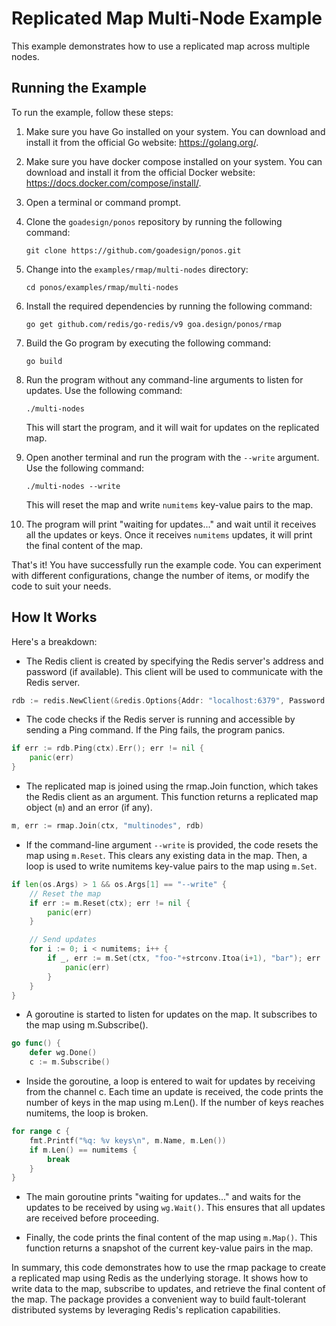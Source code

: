 # Replicated Map Multi-Node Example

This example demonstrates how to use a replicated map across multiple nodes. 

## Running the Example

To run the example, follow these steps:

1. Make sure you have Go installed on your system. You can download and install
   it from the official Go website: https://golang.org/.

2. Make sure you have docker compose installed on your system. You can download
   and install it from the official Docker website: https://docs.docker.com/compose/install/.

3. Open a terminal or command prompt.

4. Clone the `goadesign/ponos` repository by running the following command:
   ```
   git clone https://github.com/goadesign/ponos.git
   ```

5. Change into the `examples/rmap/multi-nodes` directory:
   ```
   cd ponos/examples/rmap/multi-nodes
   ```

6. Install the required dependencies by running the following command:
   ```
   go get github.com/redis/go-redis/v9 goa.design/ponos/rmap
   ```

7. Build the Go program by executing the following command:
   ```
   go build
   ```

8. Run the program without any command-line arguments to listen for updates. Use
   the following command:
   ```
   ./multi-nodes
   ```

   This will start the program, and it will wait for updates on the replicated map.

9. Open another terminal and run the program with the `--write` argument. Use
   the following command:
   ```
   ./multi-nodes --write
   ```

   This will reset the map and write `numitems` key-value pairs to the map.

10. The program will print "waiting for updates..." and wait until it receives
    all the updates or keys. Once it receives `numitems` updates, it will print
    the final content of the map.


That's it! You have successfully run the example code. You can experiment with
different configurations, change the number of items, or modify the code to suit
your needs.

## How It Works

Here's a breakdown:

* The Redis client is created by specifying the Redis server's address and
  password (if available). This client will be used to communicate with the
  Redis server.

```go
rdb := redis.NewClient(&redis.Options{Addr: "localhost:6379", Password: os.Getenv("REDIS_PASSWORD")})
```

* The code checks if the Redis server is running and accessible by sending a
  Ping command. If the Ping fails, the program panics.

```go
if err := rdb.Ping(ctx).Err(); err != nil {
	panic(err)
}
```

* The replicated map is joined using the rmap.Join function,
  which takes the Redis client as an argument. This function returns a
  replicated map object (`m`) and an error (if any).

```go
m, err := rmap.Join(ctx, "multinodes", rdb)
```

* If the command-line argument `--write` is provided, the code resets the map
  using `m.Reset`. This clears any existing data in the map. Then, a loop is
  used to write numitems key-value pairs to the map using `m.Set`.

```go
if len(os.Args) > 1 && os.Args[1] == "--write" {
	// Reset the map
	if err := m.Reset(ctx); err != nil {
		panic(err)
	}

	// Send updates
	for i := 0; i < numitems; i++ {
		if _, err := m.Set(ctx, "foo-"+strconv.Itoa(i+1), "bar"); err != nil {
			panic(err)
		}
	}
}
```

* A goroutine is started to listen for updates on the map. It subscribes to the
  map using m.Subscribe().

```go
go func() {
	defer wg.Done()
	c := m.Subscribe()
```

* Inside the goroutine, a loop is entered to wait for updates by receiving from
  the channel c. Each time an update is received, the code prints the number of
  keys in the map using m.Len(). If the number of keys reaches numitems, the
  loop is broken.

```go
for range c {
	fmt.Printf("%q: %v keys\n", m.Name, m.Len())
	if m.Len() == numitems {
		break
	}
}
```

* The main goroutine prints "waiting for updates..." and waits for the updates
  to be received by using `wg.Wait()`. This ensures that all updates are received
  before proceeding.

* Finally, the code prints the final content of the map using `m.Map()`. This
  function returns a snapshot of the current key-value pairs in the map.

In summary, this code demonstrates how to use the rmap package to create a
replicated map using Redis as the underlying storage. It shows how to write data
to the map, subscribe to updates, and retrieve the final content of the map. The
package provides a convenient way to build fault-tolerant distributed systems by
leveraging Redis's replication capabilities.